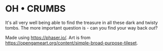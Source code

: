 # OH • CRUMBS
It's all very well being able to find the treasure in all these dark and twisty tombs. The more important question is - can you find your way back *out*?

Made using https://phaser.io/.
Art is from https://opengameart.org/content/simple-broad-purpose-tileset.